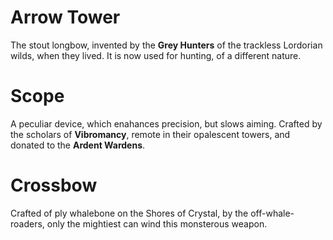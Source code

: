 # Arrow Tower

The stout longbow, invented by the **Grey Hunters** of the trackless Lordorian wilds, when they lived. It is now used for hunting, of a different nature.

# Scope

A peculiar device, which enahances precision, but slows aiming. Crafted by the scholars of **Vibromancy**, remote in their opalescent towers, and donated to the **Ardent Wardens**.  

# Crossbow

Crafted of ply whalebone on the Shores of Crystal, by the off-whale-roaders, only the mightiest can wind this monsterous weapon. 